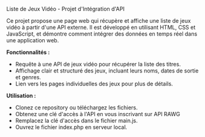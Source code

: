 Liste de Jeux Vidéo - Projet d'Intégration d'API

Ce projet propose une page web qui récupère et affiche une liste de jeux vidéo à partir d'une API externe. Il est développé en utilisant HTML, CSS et JavaScript, et démontre comment intégrer des données en temps réel dans une application web.

__Fonctionnalités :__

- Requête à une API de jeux vidéo pour récupérer la liste des titres.
- Affichage clair et structuré des jeux, incluant leurs noms, dates de sortie et genres.
- Lien vers les pages individuelles des jeux pour plus de détails.

__Utilisation :__

- Clonez ce repository ou téléchargez les fichiers.
- Obtenez une clé d'accès à l'API en vous inscrivant sur API RAWG
- Remplacez la clé d'accès dans le fichier main.js.
- Ouvrez le fichier index.php en serveur local.

